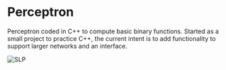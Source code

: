 # Perceptron
Perceptron coded in C++ to compute basic binary functions. 
Started as a small project to practice C++, the current intent is to add functionality to support larger networks and an interface.

![SLP](https://user-images.githubusercontent.com/43489707/92334384-96aceb00-f0d0-11ea-8874-258285f39aff.jpg)
